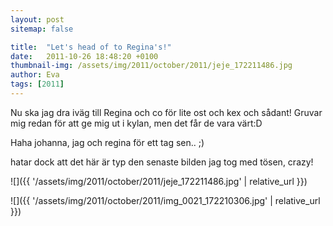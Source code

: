 ```yaml
---
layout: post
sitemap: false

title:  "Let's head of to Regina's!"
date:   2011-10-26 18:48:20 +0100
thumbnail-img: /assets/img/2011/october/2011/jeje_172211486.jpg
author: Eva
tags: [2011]
---
```


Nu ska jag dra iväg till Regina och co för lite ost och kex och sådant! Gruvar mig redan för att ge mig ut i kylan, men det får de vara värt:D












Haha johanna, jag och regina för ett tag sen.. ;)



















hatar dock att det här är typ den senaste bilden jag tog med tösen, crazy!

![]({{ '/assets/img/2011/october/2011/jeje_172211486.jpg'  | relative_url }})

![]({{ '/assets/img/2011/october/2011/img_0021_172210306.jpg'  | relative_url }})

